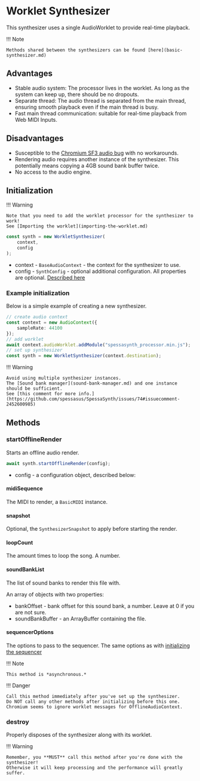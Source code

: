 # Worklet Synthesizer

This synthesizer uses a single AudioWorklet to provide real-time playback.

!!! Note

    Methods shared between the synthesizers can be found [here](basic-synthesizer.md)

## Advantages

- Stable audio system: The processor lives in the worklet. As long as the system can keep up, there should be no dropouts.
- Separate thread: The audio thread is separated from the main thread, ensuring smooth playback even if the main thread is busy.
- Fast main thread communication: suitable for real-time playback from Web MIDI Inputs.

## Disadvantages

- Susceptible to the [Chromium SF3 audio bug](https://github.com/spessasus/spessasynth_lib/issues/8) with no workarounds.
- Rendering audio requires another instance of the synthesizer. This potentially means copying a 4GB sound bank buffer twice.
- No access to the audio engine.

## Initialization

!!! Warning

    Note that you need to add the worklet processor for the synthesizer to work!
    See [Importing the worklet](importing-the-worklet.md)

```ts
const synth = new WorkletSynthesizer(
    context,
    config
);
```

- context - `BaseAudioContext` - the context for the synthesizer to use.
- config - `SynthConfig` - optional additional configuration. All properties are optional. [Described here](basic-synthesizer.md#configuration-object)


### Example initialization

Below is a simple example of creating a new synthesizer.

```ts
// create audio context
const context = new AudioContext({
    sampleRate: 44100
});
// add worklet
await context.audioWorklet.addModule("spessasynth_processor.min.js");
// set up synthesizer
const synth = new WorkletSynthesizer(context.destination);
```

!!! Warning

    Avoid using multiple synthesizer instances.
    The [Sound bank manager](sound-bank-manager.md) and one instance should be sufficient.
    See [this comment for more info.](https://github.com/spessasus/SpessaSynth/issues/74#issuecomment-2452600985)    

## Methods

### startOfflineRender

Starts an offline audio render.

```ts
await synth.startOfflineRender(config);
```

- config - a configuration object, described below:

#### midiSequence

The MIDI to render, a `BasicMIDI` instance.

#### snapshot

Optional, the `SynthesizerSnapshot` to apply before starting the render.

#### loopCount

The amount times to loop the song. A number.

#### soundBankList

The list of sound banks to render this file with.

An array of objects with two properties:
- bankOffset - bank offset for this sound bank, a number. Leave at 0 if you are not sure.
- soundBankBuffer - an ArrayBuffer containing the file.


#### sequencerOptions

The options to pass to the sequencer. The same options as with [initializing the sequencer](../sequencer/index.md#initialization)


!!! Note

    This method is *asynchronous.*

!!! Danger

    Call this method immediately after you've set up the synthesizer.
    Do NOT call any other methods after initializing before this one.
    Chromium seems to ignore worklet messages for OfflineAudioContext.
    

### destroy

Properly disposes of the synthesizer along with its worklet.


!!! Warning

    Remember, you **MUST** call this method after you're done with the synthesizer!
    Otherwise it will keep processing and the performance will greatly suffer.